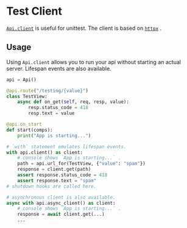 # Test Client

[`Api.client`](/api/api-py#Api.client) is useful for unittest. The client is based on [`httpx`](https://github.com/encode/httpx) .

## Usage

Using `Api.client` allows you to run your api without starting an actual server. Lifespan events are also available.

```python
api = Api()

@api.route("/testing/{value}")
class TestView:
    async def on_get(self, req, resp, value):
        resp.status_code = 418
        resp.text = value

@api.on_start
def start(comps):
    print("App is starting...")

# `with` statement emulates lifespan events.
with api.client() as client:
    # console shows `App is starting...` .
    path = api.url_for(TestView, {"value": "spam"})
    response = client.get(path)
    assert response.status_code = 418
    assert response.text = "spam"
# shutdown hooks are called here.

# asynchronous client is also available.
async with api.async_client() as client:
    # console shows `App is starting...` .
    response = await client.get(...)
    ...

```
